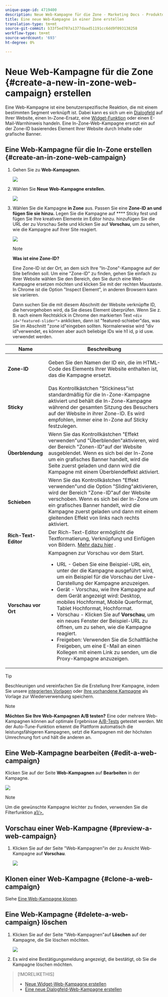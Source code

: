 ```yaml
---
unique-page-id: 4719400
description: Neue Web-Kampagne für die Zone - Marketing Docs - Produktdokumentation erstellen
title: Eine neue Web-Kampagne in einer Zone erstellen
translation-type: tm+mt
source-git-commit: b33f5ed707a1377daad51191cc6dd9f093138258
workflow-type: tm+mt
source-wordcount: '693'
ht-degree: 0%

---
```



# Neue Web-Kampagne für die Zone {#create-a-new-in-zone-web-campaign} erstellen

Eine Web-Kampagne ist eine benutzerspezifische Reaktion, die mit einem bestimmten Segment verknüpft ist. Dabei kann es sich um ein [Dialogfeld](/help/marketo/product-docs/web-personalization/working-with-web-campaigns/create-a-new-dialog-web-campaign.md) auf Ihrer Website, einen In-Zone-Ersatz, eine [Widget-Funktion](/help/marketo/product-docs/web-personalization/working-with-web-campaigns/create-a-new-widget-web-campaign.md) oder einen E-Mail-Warnhinweis handeln. Eine In-Zone-Web-Kampagne ersetzt ein auf der Zone-ID basierendes Element Ihrer Website durch Inhalte oder grafische Banner.

## Eine Web-Kampagne für die In-Zone erstellen {#create-an-in-zone-web-campaign}

1. Gehen Sie zu **Web-Kampagnen**.

   ![](assets/image2016-8-18-15-3a54-3a21.png)

1. Wählen Sie **Neue Web-Kampagne erstellen.**

   ![](assets/create-new-web-campaign-hand.png)

1. Wählen Sie die Kampagne **in Zone** aus. Passen Sie eine **Zone-ID an und fügen Sie sie hinzu.** Legen Sie die Kampagne auf  **** Sticky fest und fügen Sie Ihre kreativen Elemente im Editor hinzu. hinzufügen Sie die URL der zu Vorschau Seite und klicken Sie auf **Vorschau**, um zu sehen, wie die Kampagne auf Ihrer Site reagiert.

   ![](assets/new-3-1.png)

   >[!NOTE]
   >
   >**Was ist eine Zone-ID?**
   >
   >Eine Zone-ID ist der Ort, an dem sich Ihre &quot;In-Zone&quot;-Kampagne auf der Site befinden soll. Um eine &quot;Zone-ID&quot; zu finden, gehen Sie einfach zu Ihrer Website wählen Sie den Bereich, den Sie durch eine Web-Kampagne ersetzen möchten und klicken Sie mit der rechten Maustaste. In Chrome ist die Option &quot;Inspect Element&quot;, in anderen Browsern kann sie variieren.
   >
   >Dann suchen Sie die mit diesem Abschnitt der Website verknüpfte ID, die hervorgehoben wird, da Sie dieses Element überprüfen. Wenn Sie z. B. nach einem Rechtsklick in Chrome den markierten Text `<div id="featured-slider">` anklicken, dann ist &quot;featured-schieber&quot;das, was Sie im Abschnitt &quot;zone id&quot;eingeben sollten. Normalerweise wird &quot;div id&quot;verwendet, es können aber auch beliebige IDs wie h1 id, p id usw. verwendet werden.

<table> 
 <thead> 
  <tr> 
   <th colspan="1" rowspan="1">Name</th> 
   <th colspan="1" rowspan="1">Beschreibung</th> 
  </tr> 
 </thead> 
 <tbody> 
  <tr> 
   <td colspan="1" rowspan="1"><strong> Zone-ID </strong></td> 
   <td colspan="1" rowspan="1"><p>Geben Sie den Namen der ID ein, die im HTML-Code des Elements Ihrer Website enthalten ist, das die Kampagne ersetzt.</p></td> 
  </tr> 
  <tr> 
   <td colspan="1" rowspan="1"><p><strong> Sticky </strong></p></td> 
   <td colspan="1" rowspan="1">Das Kontrollkästchen "Stickiness"ist standardmäßig für die In-Zone-Kampagne aktiviert und behält die In-Zone-Kampagne während der gesamten Sitzung des Besuchers auf der Website in ihrer Zone-ID. Es wird empfohlen, immer eine In-Zone auf Sticky festzulegen.</td> 
  </tr> 
  <tr> 
   <td colspan="1" rowspan="1"><p><strong> Überblendung</strong> </p></td> 
   <td colspan="1" rowspan="1">Wenn Sie das Kontrollkästchen "Effekt verwenden"und "Überblenden"aktivieren, wird der Bereich "Zonen-ID"auf der Website ausgeblendet. Wenn es sich bei der In-Zone um ein grafisches Banner handelt, wird die Seite zuerst geladen und dann wird die Kampagne mit einem Überblendeffekt aktiviert.</td> 
  </tr> 
  <tr> 
   <td colspan="1"><strong>Schieben</strong></td> 
   <td colspan="1">Wenn Sie das Kontrollkästchen "Effekt verwenden"und die Option "Sliding"aktivieren, wird der Bereich "Zone-ID"auf der Website verschoben. Wenn es sich bei der In-Zone um ein grafisches Banner handelt, wird die Kampagne zuerst geladen und dann mit einem gleitenden Effekt von links nach rechts aktiviert.</td> 
  </tr> 
  <tr> 
   <td colspan="1"><strong> Rich-Text-Editor  </strong></td> 
   <td colspan="1">Der Rich-Text-Editor ermöglicht die Textformatierung, Verknüpfung und Einfügen von Bildern. <a href="/help/marketo/product-docs/web-personalization/working-with-web-campaigns/using-the-web-personalization-rich-text-editor.md">Mehr dazu hier</a> .</td> 
  </tr> 
  <tr> 
   <td colspan="1"><strong> Vorschau vor Ort   </strong></td> 
   <td colspan="1">Kampagnen zur Vorschau vor dem Start. <br> 
    <ul> 
     <li> URL - Geben Sie eine Beispiel-URL ein, unter der die Kampagne ausgeführt wird, um ein Beispiel für die Vorschau der Live-Darstellung der Kampagne anzuzeigen.</li> 
     <li>Gerät - Vorschau, wie Ihre Kampagne auf dem Gerät angezeigt wird: Desktop, mobiles Hochformat, Mobile Querformat, Tablet Hochformat, Hochformat.</li> 
     <li> Vorschau - Klicken Sie auf <strong>Vorschau</strong>, um ein neues Fenster der Beispiel-URL zu öffnen, um zu sehen, wie die Kampagne reagiert.</li> 
     <li> Freigeben: Verwenden Sie die Schaltfläche Freigeben, um eine E-Mail an einen Kollegen mit einem Link zu senden, um die Proxy-Kampagne anzuzeigen.</li> 
    </ul></td> 
  </tr> 
 </tbody> 
</table>

>[!TIP]
>
>Beschleunigen und vereinfachen Sie die Erstellung Ihrer Kampagne, indem Sie unsere [integrierten Vorlagen](/help/marketo/product-docs/web-personalization/using-templates/using-templates-to-create-web-campaigns.md) oder [Ihre vorhandene Kampagne](/help/marketo/product-docs/web-personalization/using-templates/using-templates-to-create-web-campaigns.md) als Vorlage zur Wiederverwendung speichern.

>[!NOTE]
>
>**Möchten Sie Ihre Web-Kampagnen A/B testen?** Eine oder mehrere Web-Kampagnen können auf optimale Ergebnisse  [A/B-Tests](/help/marketo/product-docs/web-personalization/working-with-web-campaigns/ab-test-your-web-campaign.md) getestet werden. Mit der Auto-Tune-Funktion erkennt die Plattform automatisch die leistungsfähigeren Kampagnen, setzt die Kampagnen mit der höchsten Umrechnung fort und hält die anderen an.

## Eine Web-Kampagne bearbeiten {#edit-a-web-campaign}

Klicken Sie auf der Seite **Web-Kampagnen** auf **Bearbeiten** in der Kampagne.

![](assets/in-zone-web-campaign-edit.png)

>[!NOTE]
>
>Um die gewünschte Kampagne leichter zu finden, verwenden Sie die Filterfunktion [a1/>.](/help/marketo/product-docs/web-personalization/working-with-web-campaigns/filter-web-campaigns.md)

## Vorschau einer Web-Kampagne {#preview-a-web-campaign}

1. Klicken Sie auf der Seite &quot;Web-Kampagnen&quot;in der zu Ansicht Web-Kampagne auf **Vorschau**.

   ![](assets/in-zone-web-campaign-preview.png)

## Klonen einer Web-Kampagne {#clone-a-web-campaign}

Siehe [Eine Web-Kampagne klonen](/help/marketo/product-docs/web-personalization/working-with-web-campaigns/clone-a-web-campaign.md).

## Eine Web-Kampagne {#delete-a-web-campaign} löschen

1. Klicken Sie auf der Seite &quot;Web-Kampagnen&quot;auf **Löschen** auf der Kampagne, die Sie löschen möchten.

   ![](assets/in-zone-web-campaign-delete.png)

1. Es wird eine Bestätigungsmeldung angezeigt, die bestätigt, ob Sie die Kampagne löschen möchten.

>[!MORELIKETHIS]
>
>* [Neue Widget-Web-Kampagne erstellen](/help/marketo/product-docs/web-personalization/working-with-web-campaigns/create-a-new-widget-web-campaign.md)
>* [Eine neue Dialogfeld-Web-Kampagne erstellen](/help/marketo/product-docs/web-personalization/working-with-web-campaigns/create-a-new-dialog-web-campaign.md)

